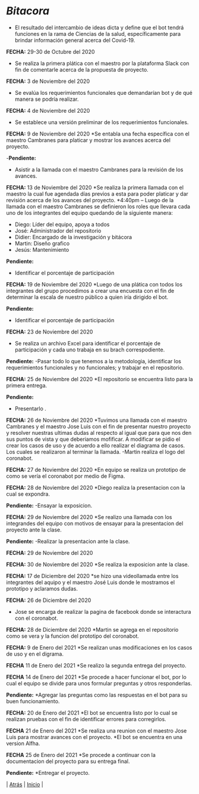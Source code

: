 # *Bitacora*

* El resultado del intercambio de ideas dicta y define que el bot tendrá funciones en la rama de Ciencias de la salud, específicamente para brindar información general acerca del Covid-19.          

**FECHA:** 29-30 de Octubre del 2020
* Se realiza la primera plática con el maestro por la plataforma Slack con fin de comentarle acerca de la propuesta de proyecto.

**FECHA:** 3 de Noviembre del 2020
*  Se evalúa los requerimientos funcionales que  demandarían bot y de qué manera se podría realizar.

**FECHA:** 4 de Noviembre del 2020 
* Se establece una versión preliminar de los requerimientos funcionales.

**FECHA:** 9 de Noviembre del 2020
*Se entabla una fecha específica con el maestro Cambranes para platicar y mostrar los avances acerca del proyecto.

-**Pendiente:**
-	Asistir a la llamada con el maestro Cambranes para la revisión de los avances.

**FECHA:** 13 de Noviembre del 2020
*Se realiza la primera llamada con el maestro la cual fue agendada días previos a esta para poder platicar y dar revisión acerca de los avances del proyecto.
*4:40pm – Luego de la llamada con el maestro Cambranes se definieron los roles que llevara cada uno de los integrantes del equipo quedando de la siguiente manera: 

-	Diego: Líder del equipo, apoya a todos
-	José: Administrador del repositorio 
-	Didier: Encargado de la investigación y bitácora
-	Martin: Diseño grafico
-	Jesús: Mantenimiento

**Pendiente:**
-	Identificar el porcentaje de participación 

**FECHA:** 19  de Noviembre del 2020
*Luego de una plática con todos los integrantes del grupo procedimos a crear una encuesta con el fin de determinar la escala de nuestro público a quien iría dirigido el bot.

**Pendiente:**
-	Identificar el porcentaje de participación

**FECHA:** 23 de Noviembre del 2020
* Se realiza un archivo Excel para identificar el porcentaje de participación y cada uno trabaja en su brach correspodiente. 

**Pendiente:**
-Pasar todo lo que tenemos a la metodologia, identificar los requerimientos funcionales y no funcionales; y trabajar en el repositorio.

**FECHA:** 25 de Noviembre  del 2020 
*El repositorio se encuentra listo para la primera entrega.

**Pendiente:**
- Presentarlo .

**FECHA:** 26 de Noviembre  del 2020
*Tuvimos una llamada con el maestro Cambranes y el maestro Jose Luis con el fin de presentar nuestro proyecto y resolver nuestras ultimas dudas al respecto al igual que para que nos den sus puntos de vista y que deberiamos mofificar. A modificar se pidio el crear los casos de uso y de acuerdo a ello realizar el diagrama de casos. Los cuales se realizaron al terminar la llamada.
-Martin realiza el logo del coronabot.

**FECHA:** 27 de Noviembre del 2020
*En equipo se realiza un prototipo de como se vería el coronabot por medio de Figma.

**FECHA:** 28 de Noviembre del 2020
*Diego realiza la presentacion con la cual se expondra.

**Pendiente:**
-Ensayar la exposicion.

 **FECHA:** 29 de Noviembre  del 2020 
*Se realizo una llamada con los integrandes del equipo con motivos de ensayar para la presentacion del proyecto ante la clase.

**Pendiente:**
-Realizar la presentacion ante la clase.

 **FECHA:** 29 de Noviembre  del 2020 

**FECHA:** 30 de Noviembre del 2020
*Se realiza la exposicion ante la clase.

**FECHA:** 17 de Diciembre del 2020
*se hizo una videollamada entre los integrantes del aquipo y el maestro José Luis donde le mostramos el prototipo y aclaramos dudas. 

**FECHA:** 26 de Diciembre del 2020
* Jose se encarga de realizar la pagina de facebook donde se interactura con el coronabot.

**FECHA:** 28 de Diciembre del 2020
*Martin se agrega en el repositorio como se vera y la funcion del prototipo del coronabot.

**FECHA:** 9 de Enero del 2021 
*Se realizan unas modificaciones en los casos de uso y en el digrama.

**FECHA** 11 de Enero del 2021
*Se realizo la segunda entrega del proyecto.

**FECHA** 14 de Enero del 2021
*Se procede a hacer funcionar el bot, por lo cual el equipo se divide para unos formular preguntas y otros responderlas. 

**Pendiente:**
*Agregar las preguntas como las respuestas en el bot para su buen funcionamiento. 

**FECHA:** 20 de Enero del 2021 
*El bot se encuentra listo por lo cual se realizan pruebas con el fin de identificar errores para corregirlos. 

**FECHA** 21 de Enero del 2021
*Se realiza una reunion con el maestro Jose Luis para mostrar avances con el proyecto. 
*El bot se encuentra en una version Alfha.

**FECHA** 25 de Enero del 2021
*Se procede a continuar con la documentacion del proyecto para su entrega final.

**Pendiente:**
*Entregar el proyecto. 

| [Atrás](https://github.com/DarozZero/CoronaBot/blob/main/Documentacion/3.%20Procesos%20y%20roles.md "Atrás") 
| [Inicio](https://github.com/DarozZero/CoronaBot "Inicio") |
